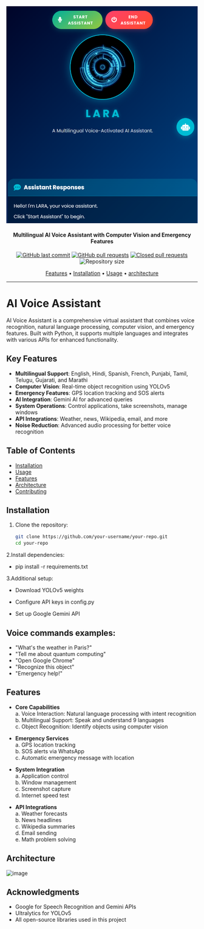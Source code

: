 <a href="https://github.com/ASHISHMAHAJAN787/LARA-AI-Multilingual-and-Multifunctional-Desktop-Assisstant-for-Visually-Impared-People">
  <img src="Proj/www/logo.jpg" alt="LARA AI Assistant">
</a>

<h4 align="center">Multilingual AI Voice Assistant with Computer Vision and Emergency Features</h4>
<p align="center">
    <a href="https://github.com/ASHISHMAHAJAN787/LARA-AI-Multilingual-and-Multifunctional-Desktop-Assisstant-for-Visually-Impared-People/commits/main">
    <img src="https://img.shields.io/github/last-commit/ASHISHMAHAJAN787/LARA-AI-Multilingual-and-Multifunctional-Desktop-Assisstant-for-Visually-Impared-People?style=flat-square&logo=github&logoColor=white"
         alt="GitHub last commit"></a>
    <a href="https://github.com/ASHISHMAHAJAN787/LARA-AI-Multilingual-and-Multifunctional-Desktop-Assisstant-for-Visually-Impared-People/pulls">
    <img src="https://img.shields.io/github/issues-pr-raw/ASHISHMAHAJAN787/LARA-AI-Multilingual-and-Multifunctional-Desktop-Assisstant-for-Visually-Impared-People?style=flat-square&logo=github&logoColor=white"
         alt="GitHub pull requests"></a>
    <a href="https://github.com/ASHISHMAHAJAN787/LARA-AI-Multilingual-and-Multifunctional-Desktop-Assisstant-for-Visually-Impared-People/pulls?q=is%3Apr+is%3Aclosed">
    <img src="https://img.shields.io/github/issues-pr-closed-raw/ASHISHMAHAJAN787/LARA-AI-Multilingual-and-Multifunctional-Desktop-Assisstant-for-Visually-Impared-People?style=flat-square&logo=github&logoColor=white"
         alt="Closed pull requests"></a>
    <img src="https://img.shields.io/github/repo-size/ASHISHMAHAJAN787/LARA-AI-Multilingual-and-Multifunctional-Desktop-Assisstant-for-Visually-Impared-People?style=flat-square"
         alt="Repository size">
</p>
<p align="center">
  <a href="#features">Features</a> •
  <a href="#installation">Installation</a> •
  <a href="#usage">Usage</a> •
  <a href="#architecture">architecture</a> 
</p>

---

# AI Voice Assistant

AI Voice Assistant is a comprehensive virtual assistant that combines voice recognition, natural language processing, computer vision, and emergency features. Built with Python, it supports multiple languages and integrates with various APIs for enhanced functionality.

## Key Features

- **Multilingual Support**: English, Hindi, Spanish, French, Punjabi, Tamil, Telugu, Gujarati, and Marathi
- **Computer Vision**: Real-time object recognition using YOLOv5
- **Emergency Features**: GPS location tracking and SOS alerts
- **AI Integration**: Gemini AI for advanced queries
- **System Operations**: Control applications, take screenshots, manage windows
- **API Integrations**: Weather, news, Wikipedia, email, and more
- **Noise Reduction**: Advanced audio processing for better voice recognition

## Table of Contents

- [Installation](#installation)
- [Usage](#usage)
- [Features](#features)
- [Architecture](#architecture)
- [Contributing](#contributing)

## Installation

1. Clone the repository:
   ```bash
   git clone https://github.com/your-username/your-repo.git
   cd your-repo
2.Install dependencies:
   - pip install -r requirements.txt

3.Additional setup:<br>
- Download YOLOv5 weights

- Configure API keys in config.py

- Set up Google Gemini API

## Voice commands examples:

- "What's the weather in Paris?"
- "Tell me about quantum computing"
- "Open Google Chrome"
- "Recognize this object"
- "Emergency help!"

## Features
- **Core Capabilities**<br>
  a. Voice Interaction: Natural language processing with intent recognition <br>
  b. Multilingual Support: Speak and understand 9 languages <br>
  c. Object Recognition: Identify objects using computer vision <br>

- **Emergency Services** <br>
  a. GPS location tracking<br> 
  b. SOS alerts via WhatsApp<br>
  c. Automatic emergency message with location<br>

- **System Integration**<br>
  a. Application control<br>
  b. Window management<br>
  c. Screenshot capture<br>
  d. Internet speed test<br>

- **API Integrations**<br>
  a. Weather forecasts<br>
  b. News headlines<br>
  c. Wikipedia summaries<br>
  d. Email sending<br>
  e. Math problem solving<br>
  
## Architecture
![image](https://github.com/user-attachments/assets/bf77c618-7a99-4c55-9064-41596ade6f5c)

## Acknowledgments<br>
- Google for Speech Recognition and Gemini APIs<br>
- Ultralytics for YOLOv5<br>
- All open-source libraries used in this project  <br>

